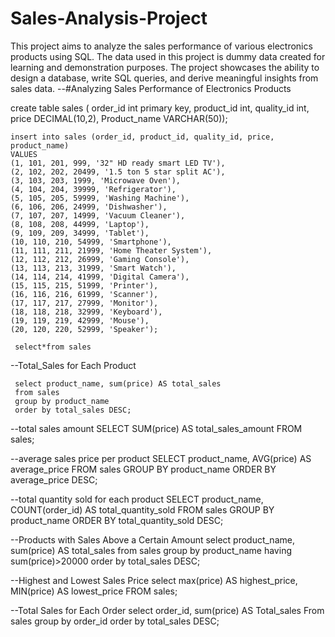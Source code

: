 # Sales-Analysis-Project
This project aims to analyze the sales performance of various electronics products using SQL. The data used in this project is dummy data created for learning and demonstration purposes. The project showcases the ability to design a database, write SQL queries, and derive meaningful insights from sales data.
--#Analyzing Sales Performance of Electronics Products

create table sales (
    order_id int primary key,
    product_id int,
    quality_id int,
    price DECIMAL(10,2),
    Product_name VARCHAR(50));

    insert into sales (order_id, product_id, quality_id, price, product_name)
    VALUES
    (1, 101, 201, 999, '32" HD ready smart LED TV'),
    (2, 102, 202, 20499, '1.5 ton 5 star split AC'),
    (3, 103, 203, 1999, 'Microwave Oven'),
    (4, 104, 204, 39999, 'Refrigerator'), 
    (5, 105, 205, 59999, 'Washing Machine'), 
    (6, 106, 206, 24999, 'Dishwasher'), 
    (7, 107, 207, 14999, 'Vacuum Cleaner'),
    (8, 108, 208, 44999, 'Laptop'), 
    (9, 109, 209, 34999, 'Tablet'), 
    (10, 110, 210, 54999, 'Smartphone'), 
    (11, 111, 211, 21999, 'Home Theater System'),
    (12, 112, 212, 26999, 'Gaming Console'), 
    (13, 113, 213, 31999, 'Smart Watch'), 
    (14, 114, 214, 41999, 'Digital Camera'), 
    (15, 115, 215, 51999, 'Printer'), 
    (16, 116, 216, 61999, 'Scanner'), 
    (17, 117, 217, 27999, 'Monitor'),
    (18, 118, 218, 32999, 'Keyboard'), 
    (19, 119, 219, 42999, 'Mouse'), 
    (20, 120, 220, 52999, 'Speaker');

     select*from sales

--Total_Sales for Each Product

     select product_name, sum(price) AS total_sales
     from sales
     group by product_name
     order by total_sales DESC; 

--total sales amount
     SELECT SUM(price) AS total_sales_amount
FROM sales;

--average sales price per product
SELECT product_name, AVG(price) AS average_price
FROM sales
GROUP BY product_name
ORDER BY average_price DESC;

--total quantity sold for each product
SELECT product_name, COUNT(order_id) AS total_quantity_sold
FROM sales
GROUP BY product_name
ORDER BY total_quantity_sold DESC;

--Products with Sales Above a Certain Amount
select product_name, sum(price) AS total_sales
from sales
group by product_name
having sum(price)>20000
order by total_sales DESC;

--Highest and Lowest Sales Price
select max(price) AS highest_price, MIN(price) AS lowest_price
FROM sales;

--Total Sales for Each Order
select order_id, sum(price) AS Total_sales
From sales
group by order_id
order by total_sales DESC;





